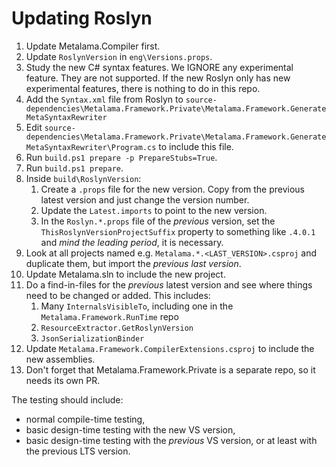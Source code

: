 # Updating Roslyn

1. Update Metalama.Compiler first. 
2. Update `RoslynVersion` in `eng\Versions.props`.
3. Study the new C# syntax features. We IGNORE any experimental feature. They are not supported. If the new Roslyn only has new experimental features, there is nothing to do in this repo.
4. Add the `Syntax.xml` file from Roslyn to `source-dependencies\Metalama.Framework.Private\Metalama.Framework.GenerateMetaSyntaxRewriter`
5. Edit `source-dependencies\Metalama.Framework.Private\Metalama.Framework.GenerateMetaSyntaxRewriter\Program.cs` to include this file.
6. Run `build.ps1 prepare -p PrepareStubs=True`.
7. Run `build.ps1 prepare`.
8. Inside `build\RoslynVersion`:
    1. Create a `.props` file for the new version. Copy from the previous latest version and just change the version number.
    2. Update the `Latest.imports` to point to the new version.
    3. In the `Roslyn.*.props` file of the _previous_ version, set the `ThisRoslynVersionProjectSuffix` property to something like `.4.0.1` and _mind the leading period_, it is necessary.
9. Look at all projects named e.g. `Metalama.*.<LAST_VERSION>.csproj` and duplicate them, but import the _previous last version_.
10. Update Metalama.sln to include the new project.
11. Do a find-in-files for the _previous_ latest version and see where things need to be changed or added. This includes:
    1. Many `InternalsVisibleTo`, including one in the `Metalama.Framework.RunTime` repo
    2. `ResourceExtractor.GetRoslynVersion`
    3. `JsonSerializationBinder`
12. Update `Metalama.Framework.CompilerExtensions.csproj` to include the new assemblies.
13. Don't forget that Metalama.Framework.Private is a separate repo, so it needs its own PR.

The testing should include:
* normal compile-time testing,
* basic design-time testing with the new VS version,
* basic design-time testing with the _previous_ VS version, or at least with the previous LTS version.